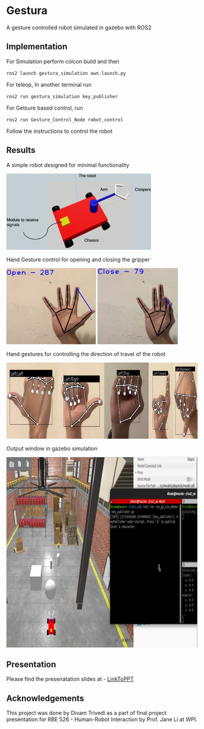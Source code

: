 # Gestura
A gesture controlled robot simulated in gazebo with ROS2

## Implementation
For Simulation perform colcon build and then 

```
ros2 launch gestura_simulation own.launch.py
```

For teleop, In another terminal run

```
ros2 run gestura_simulation key_publisher
```

For Getsure based control, run

```
ros2 run Gesture_Control_Node robot_control
```

Follow the instructions to control the robot


## Results

<p> A simple robot designed for minimal functionality </p>
<img src="images/robot.png" alt="Alt Text" height="200">

<p> Hand Gesture control for opening and closing the gripper</p>
<p float="left">
<img src="images/gripper_open.png" alt="Alt Text" height="200" > 
<img src="images/gripper_close.png" alt="Alt Text" height="200"> 
</p>

<p> Hand gestures for controlling the direction of travel of the robot </p>
<img src="images/direction_control.png" alt="Alt Text" height="200"> 

<p> Output window in gazebo simulation </p>
<img src="images/output_gazebo.png" alt="Alt Text" height="500"> 

## Presentation
Please find the presenatation slides at - [LinkToPPT](https://docs.google.com/presentation/d/1pCbqbvdjksIjxzxnlgdSUfcdxTCjkJdb/edit?usp=sharing&ouid=115122328361930346605&rtpof=true&sd=true)

## Acknowledgements
This project was done by Divam Trivedi as a part of final project presentation for RBE 526 - Human-Robot Interaction by Prof. Jane Li at WPI.
